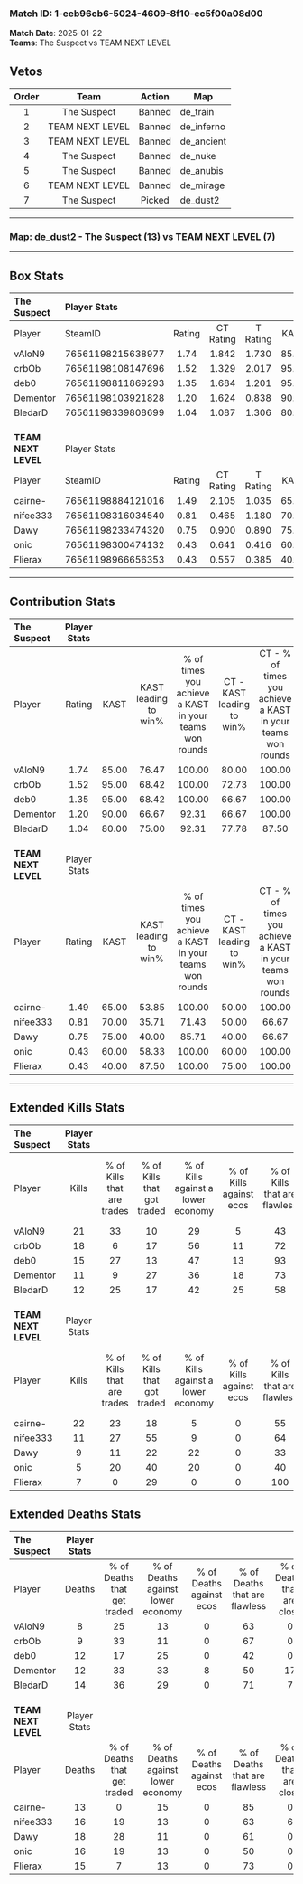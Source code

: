 ### Match ID: 1-eeb96cb6-5024-4609-8f10-ec5f00a08d00  
**Match Date**: 2025-01-22  
**Teams**: The Suspect vs TEAM NEXT LEVEL  

## Vetos  

| Order | Team | Action | Map |
| :---: | :--: | :----: | --- |
| 1 | The Suspect | Banned | de_train |
| 2 | TEAM NEXT LEVEL | Banned | de_inferno |
| 3 | TEAM NEXT LEVEL | Banned | de_ancient |
| 4 | The Suspect | Banned | de_nuke |
| 5 | The Suspect | Banned | de_anubis |
| 6 | TEAM NEXT LEVEL | Banned | de_mirage |
| 7 | The Suspect | Picked | de_dust2 |

---  

### **Map**: de_dust2 - The Suspect (13) vs TEAM NEXT LEVEL (7)  
---  

## Box Stats  

| **The Suspect**     | Player Stats      |        |           |          |       |       |       |         |        |      |     |
| :- | :- | :-: | :-: | :-: | :-: | :-: | :-: | :-: | :-: | :-: | :-: |
| Player              | SteamID           | Rating | CT Rating | T Rating | KAST  |  ADR  | Kills | Assists | Deaths | K/D  | HS% |
| vAloN9              | 76561198215638977 |  1.74  |   1.842   |  1.730   | 85.00 | 105.6 |  21   |    5    |   8    | 2.63 | 52  |
| crbOb               | 76561198108147696 |  1.52  |   1.329   |  2.017   | 95.00 | 70.8  |  18   |    1    |   9    | 2.00 | 44  |
| deb0                | 76561198811869293 |  1.35  |   1.684   |  1.201   | 95.00 | 75.0  |  15   |    5    |   12   | 1.25 | 66  |
| Dementor            | 76561198103921828 |  1.20  |   1.624   |  0.838   | 90.00 | 84.2  |  11   |   12    |   12   | 0.92 | 63  |
| BledarD             | 76561198339808699 |  1.04  |   1.087   |  1.306   | 80.00 | 70.4  |  12   |    5    |   14   | 0.86 | 33  |
|                     |                   |        |           |          |       |       |       |         |        |      |     |
|                     |                   |        |           |          |       |       |       |         |        |      |     |
|                     |                   |        |           |          |       |       |       |         |        |      |     |
| **TEAM NEXT LEVEL** | Player Stats      |        |           |          |       |       |       |         |        |      |     |
| Player              | SteamID           | Rating | CT Rating | T Rating | KAST  |  ADR  | Kills | Assists | Deaths | K/D  | HS% |
| cairne-             | 76561198884121016 |  1.49  |   2.105   |  1.035   | 65.00 | 105.6 |  22   |    2    |   13   | 1.69 | 40  |
| nifee333            | 76561198316034540 |  0.81  |   0.465   |  1.180   | 70.00 | 55.5  |  11   |    3    |   16   | 0.69 | 54  |
| Dawy                | 76561198233474320 |  0.75  |   0.900   |  0.890   | 75.00 | 62.4  |   9   |    6    |   18   | 0.50 | 55  |
| onic                | 76561198300474132 |  0.43  |   0.641   |  0.416   | 60.00 | 38.1  |   5   |    3    |   16   | 0.31 | 60  |
| Flierax             | 76561198966656353 |  0.43  |   0.557   |  0.385   | 40.00 | 48.8  |   7   |    3    |   15   | 0.47 | 42  |
---  

## Contribution Stats  

| **The Suspect**     | Player Stats |       |                      |                                                        |                           |                                                             |                          |                                                            |
| :- | :-: | :-: | :-: | :-: | :-: | :-: | :-: | :-: |
| Player              |    Rating    | KAST  | KAST leading to win% | % of times you achieve a KAST in your teams won rounds | CT - KAST leading to win% | CT - % of times you achieve a KAST in your teams won rounds | T - KAST leading to win% | T - % of times you achieve a KAST in your teams won rounds |
| vAloN9              |     1.74     | 85.00 |        76.47         |                         100.00                         |           80.00           |                           100.00                            |          71.43           |                           100.00                           |
| crbOb               |     1.52     | 95.00 |        68.42         |                         100.00                         |           72.73           |                           100.00                            |          62.50           |                           100.00                           |
| deb0                |     1.35     | 95.00 |        68.42         |                         100.00                         |           66.67           |                           100.00                            |          71.43           |                           100.00                           |
| Dementor            |     1.20     | 90.00 |        66.67         |                         92.31                          |           66.67           |                           100.00                            |          66.67           |                           80.00                            |
| BledarD             |     1.04     | 80.00 |        75.00         |                         92.31                          |           77.78           |                            87.50                            |          71.43           |                           100.00                           |
|                     |              |       |                      |                                                        |                           |                                                             |                          |                                                            |
|                     |              |       |                      |                                                        |                           |                                                             |                          |                                                            |
|                     |              |       |                      |                                                        |                           |                                                             |                          |                                                            |
| **TEAM NEXT LEVEL** | Player Stats |       |                      |                                                        |                           |                                                             |                          |                                                            |
| Player              |    Rating    | KAST  | KAST leading to win% | % of times you achieve a KAST in your teams won rounds | CT - KAST leading to win% | CT - % of times you achieve a KAST in your teams won rounds | T - KAST leading to win% | T - % of times you achieve a KAST in your teams won rounds |
| cairne-             |     1.49     | 65.00 |        53.85         |                         100.00                         |           50.00           |                           100.00                            |          57.14           |                           100.00                           |
| nifee333            |     0.81     | 70.00 |        35.71         |                         71.43                          |           50.00           |                            66.67                            |          30.00           |                           75.00                            |
| Dawy                |     0.75     | 75.00 |        40.00         |                         85.71                          |           40.00           |                            66.67                            |          40.00           |                           100.00                           |
| onic                |     0.43     | 60.00 |        58.33         |                         100.00                         |           60.00           |                           100.00                            |          57.14           |                           100.00                           |
| Flierax             |     0.43     | 40.00 |        87.50         |                         100.00                         |           75.00           |                           100.00                            |          100.00          |                           100.00                           |
---  

## Extended Kills Stats  

| **The Suspect**     | Player Stats |                            |                            |                                    |                         |                              |                                 |                                       |                    |           |
| :- | :-: | :-: | :-: | :-: | :-: | :-: | :-: | :-: | :-: | :-: |
| Player              |    Kills     | % of Kills that are trades | % of Kills that got traded | % of Kills against a lower economy | % of Kills against ecos | % of Kills that are flawless | % of Kills that are close duels | % of Kills that are assisted by flash | Pistol Round Kills | AWP Kills |
| vAloN9              |      21      |             33             |             10             |                 29                 |            5            |              43              |                5                |                   0                   |         0          |     2     |
| crbOb               |      18      |             6              |             17             |                 56                 |           11            |              72              |                0                |                   0                   |         0          |     1     |
| deb0                |      15      |             27             |             13             |                 47                 |           13            |              93              |                0                |                   0                   |         0          |     2     |
| Dementor            |      11      |             9              |             27             |                 36                 |           18            |              73              |                0                |                   9                   |         0          |     2     |
| BledarD             |      12      |             25             |             17             |                 42                 |           25            |              58              |                0                |                   0                   |         5          |     0     |
|                     |              |                            |                            |                                    |                         |                              |                                 |                                       |                    |           |
|                     |              |                            |                            |                                    |                         |                              |                                 |                                       |                    |           |
|                     |              |                            |                            |                                    |                         |                              |                                 |                                       |                    |           |
| **TEAM NEXT LEVEL** | Player Stats |                            |                            |                                    |                         |                              |                                 |                                       |                    |           |
| Player              |    Kills     | % of Kills that are trades | % of Kills that got traded | % of Kills against a lower economy | % of Kills against ecos | % of Kills that are flawless | % of Kills that are close duels | % of Kills that are assisted by flash | Pistol Round Kills | AWP Kills |
| cairne-             |      22      |             23             |             18             |                 5                  |            0            |              55              |                5                |                   5                   |         0          |     2     |
| nifee333            |      11      |             27             |             55             |                 9                  |            0            |              64              |                0                |                   0                   |         0          |     0     |
| Dawy                |      9       |             11             |             22             |                 22                 |            0            |              33              |               11                |                   0                   |         0          |     0     |
| onic                |      5       |             20             |             40             |                 20                 |            0            |              40              |               20                |                  20                   |         0          |     1     |
| Flierax             |      7       |             0              |             29             |                 0                  |            0            |             100              |                0                |                   0                   |         4          |     2     |
## Extended Deaths Stats  

| **The Suspect**     | Player Stats |                             |                                   |                          |                               |                            |                           |               |
| :- | :-: | :-: | :-: | :-: | :-: | :-: | :-: | :-: |
| Player              |    Deaths    | % of Deaths that get traded | % of Deaths against lower economy | % of Deaths against ecos | % of Deaths that are flawless | % of Deaths that are close | % of Deaths while blinded | Deaths to AWP |
| vAloN9              |      8       |             25              |                13                 |            0             |              63               |             0              |            13             |       0       |
| crbOb               |      9       |             33              |                11                 |            0             |              67               |             0              |             0             |       1       |
| deb0                |      12      |             17              |                25                 |            0             |              42               |             0              |             0             |       0       |
| Dementor            |      12      |             33              |                33                 |            8             |              50               |             17             |             8             |       2       |
| BledarD             |      14      |             36              |                29                 |            0             |              71               |             7              |             0             |       1       |
|                     |              |                             |                                   |                          |                               |                            |                           |               |
|                     |              |                             |                                   |                          |                               |                            |                           |               |
|                     |              |                             |                                   |                          |                               |                            |                           |               |
| **TEAM NEXT LEVEL** | Player Stats |                             |                                   |                          |                               |                            |                           |               |
| Player              |    Deaths    | % of Deaths that get traded | % of Deaths against lower economy | % of Deaths against ecos | % of Deaths that are flawless | % of Deaths that are close | % of Deaths while blinded | Deaths to AWP |
| cairne-             |      13      |              0              |                15                 |            0             |              85               |             0              |             0             |       0       |
| nifee333            |      16      |             19              |                13                 |            0             |              63               |             6              |             0             |       1       |
| Dawy                |      18      |             28              |                11                 |            0             |              61               |             0              |             0             |       1       |
| onic                |      16      |             19              |                13                 |            0             |              50               |             0              |             6             |       2       |
| Flierax             |      15      |              7              |                13                 |            0             |              73               |             0              |             0             |       1       |
